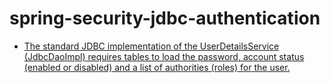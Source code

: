 # spring-security-jdbc-authentication

* [The standard JDBC implementation of the UserDetailsService (JdbcDaoImpl) requires tables to load the password, account 
   status (enabled or disabled) and a list of authorities (roles) for the user. ](https://docs.spring.io/spring-security/site/docs/current/reference/htmlsingle/#user-schema)
